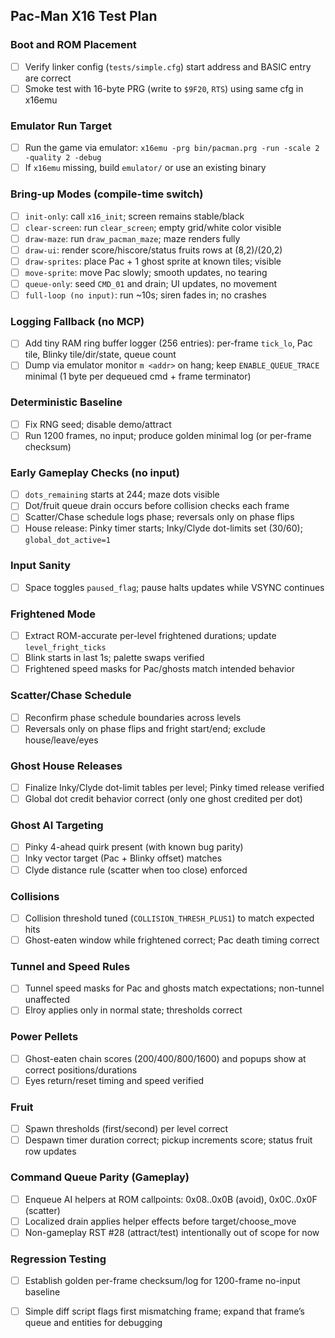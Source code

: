 ## Pac-Man X16 Test Plan

### Boot and ROM Placement
- [ ] Verify linker config (`tests/simple.cfg`) start address and BASIC entry are correct
- [ ] Smoke test with 16-byte PRG (write to `$9F20`, `RTS`) using same cfg in x16emu

### Emulator Run Target
- [ ] Run the game via emulator: `x16emu -prg bin/pacman.prg -run -scale 2 -quality 2 -debug`
- [ ] If `x16emu` missing, build `emulator/` or use an existing binary

### Bring-up Modes (compile-time switch)
- [ ] `init-only`: call `x16_init`; screen remains stable/black
- [ ] `clear-screen`: run `clear_screen`; empty grid/white color visible
- [ ] `draw-maze`: run `draw_pacman_maze`; maze renders fully
- [ ] `draw-ui`: render score/hiscore/status fruits rows at (8,2)/(20,2)
- [ ] `draw-sprites`: place Pac + 1 ghost sprite at known tiles; visible
- [ ] `move-sprite`: move Pac slowly; smooth updates, no tearing
- [ ] `queue-only`: seed `CMD_01` and drain; UI updates, no movement
- [ ] `full-loop (no input)`: run ~10s; siren fades in; no crashes

### Logging Fallback (no MCP)
- [ ] Add tiny RAM ring buffer logger (256 entries): per-frame `tick_lo`, Pac tile, Blinky tile/dir/state, queue count
- [ ] Dump via emulator monitor `m <addr>` on hang; keep `ENABLE_QUEUE_TRACE` minimal (1 byte per dequeued cmd + frame terminator)

### Deterministic Baseline
- [ ] Fix RNG seed; disable demo/attract
- [ ] Run 1200 frames, no input; produce golden minimal log (or per-frame checksum)

### Early Gameplay Checks (no input)
- [ ] `dots_remaining` starts at 244; maze dots visible
- [ ] Dot/fruit queue drain occurs before collision checks each frame
- [ ] Scatter/Chase schedule logs phase; reversals only on phase flips
- [ ] House release: Pinky timer starts; Inky/Clyde dot-limits set (30/60); `global_dot_active=1`

### Input Sanity
- [ ] Space toggles `paused_flag`; pause halts updates while VSYNC continues

### Frightened Mode
- [ ] Extract ROM-accurate per-level frightened durations; update `level_fright_ticks`
- [ ] Blink starts in last 1s; palette swaps verified
- [ ] Frightened speed masks for Pac/ghosts match intended behavior

### Scatter/Chase Schedule
- [ ] Reconfirm phase schedule boundaries across levels
- [ ] Reversals only on phase flips and fright start/end; exclude house/leave/eyes

### Ghost House Releases
- [ ] Finalize Inky/Clyde dot-limit tables per level; Pinky timed release verified
- [ ] Global dot credit behavior correct (only one ghost credited per dot)

### Ghost AI Targeting
- [ ] Pinky 4-ahead quirk present (with known bug parity)
- [ ] Inky vector target (Pac + Blinky offset) matches
- [ ] Clyde distance rule (scatter when too close) enforced

### Collisions
- [ ] Collision threshold tuned (`COLLISION_THRESH_PLUS1`) to match expected hits
- [ ] Ghost-eaten window while frightened correct; Pac death timing correct

### Tunnel and Speed Rules
- [ ] Tunnel speed masks for Pac and ghosts match expectations; non-tunnel unaffected
- [ ] Elroy applies only in normal state; thresholds correct

### Power Pellets
- [ ] Ghost-eaten chain scores (200/400/800/1600) and popups show at correct positions/durations
- [ ] Eyes return/reset timing and speed verified

### Fruit
- [ ] Spawn thresholds (first/second) per level correct
- [ ] Despawn timer duration correct; pickup increments score; status fruit row updates

### Command Queue Parity (Gameplay)
- [ ] Enqueue AI helpers at ROM callpoints: 0x08..0x0B (avoid), 0x0C..0x0F (scatter)
- [ ] Localized drain applies helper effects before target/choose_move
- [ ] Non-gameplay RST #28 (attract/test) intentionally out of scope for now

### Regression Testing
- [ ] Establish golden per-frame checksum/log for 1200-frame no-input baseline
- [ ] Simple diff script flags first mismatching frame; expand that frame’s queue and entities for debugging








